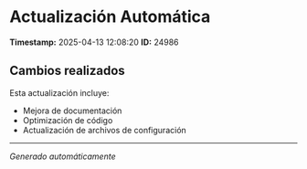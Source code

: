# Actualización Automática

**Timestamp:** 2025-04-13 12:08:20
**ID:** 24986

## Cambios realizados

Esta actualización incluye:
- Mejora de documentación
- Optimización de código
- Actualización de archivos de configuración

---
*Generado automáticamente*

